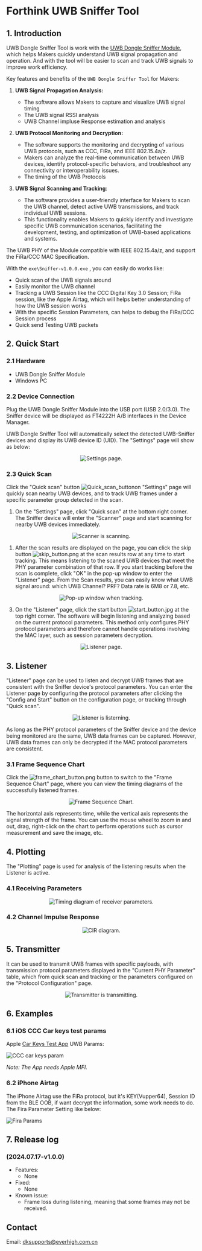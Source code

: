 # Forthink UWB Sniffer Tool

## 1. Introduction

UWB Dongle Sniffer Tool is work with the [UWB Dongle Sniffer Module](UWB_Dongle_Sniffer_module.md), which helps Makers quickly understand UWB signal propagation and operation. And with the tool will be easier to scan and track UWB signals to improve work efficiency.

Key features and benefits of the `UWB Dongle Sniffer Tool` for Makers:

1. **UWB Signal Propagation Analysis:**
   - The software allows Makers to capture and visualize UWB signal timing
   - The UWB signal RSSI analysis
   - UWB Channel impluse Response estimation and analysis

2. **UWB Protocol Monitoring and Decryption:**
   - The software supports the monitoring and decrypting of various UWB protocols, such as CCC, FiRa, and IEEE 802.15.4a/z.
   - Makers can analyze the real-time communication between UWB devices, identify protocol-specific behaviors, and troubleshoot any connectivity or interoperability issues.
   - The timing of the UWB Protocols

3. **UWB Signal Scanning and Tracking**:
   - The software provides a user-friendly interface for Makers to scan the UWB channel, detect active UWB transmissions, and track individual UWB sessions.
   - This functionality enables Makers to quickly identify and investigate specific UWB communication scenarios, facilitating the development, testing, and optimization of UWB-based applications and systems.


The UWB PHY of the Module compatible with IEEE 802.15.4a/z, and support the FiRa/CCC MAC Specification.

With the `exe\Sniffer-v1.0.0.exe` , you can easily do works like:

 - Quick scan of the UWB signals around
 - Easily monitor the UWB channel
 - Tracking a UWB Session like the CCC Digital Key 3.0 Session; FiRa session, like the Apple Airtag, which will helps better understanding of how the UWB session works
 - With the specific Session Parameters, can helps to debug the FiRa/CCC Session process
 - Quick send Testing UWB packets

## 2. Quick Start

### 2.1 Hardware

- UWB Dongle Sniffer Module
- Windows PC

### 2.2 Device Connection

Plug the UWB Dongle Sniffer Module into the USB port (USB 2.0/3.0). The Sniffer device will be displayed as FT4222H A/B interfaces in the Device Manager. 

UWB Dongle Sniffer Tool will automatically select the detected UWB-Sniffer devices and display its UWB device ID (UID). The "Settings" page will show as below:

<p align="center">
  <img src="fig/sniffer_tool_1.png" alt="Settings page." />
</p>


### 2.3 Quick Scan


Click the "Quick scan" button ![Quick_scan_button](fig/Quick_scan_button.png)on "Settings" page will quickly scan nearby UWB devices, and to track UWB frames under a specific parameter group detected in the scan.

1. On the "Settings" page, click "Quick scan" at the bottom right corner. The Sniffer device will enter the "Scanner" page and start scanning for nearby UWB devices immediately.

<p align="center">
  <img src="fig/scanning.png" alt="Scanner is scanning." />
</p>

1. After the scan results are displayed on the page, you can click the skip button ![skip_button.png](fig/skip_button.png) at the scan results row at any time to start tracking. This means listening to the scaned UWB devices that meet the PHY parameter combination of that row. If you start tracking before the scan is complete, click "OK" in the pop-up window to enter the "Listener" page. From the Scan results, you can easily know what UWB signal around: which UWB Channel? PRF? Data rate is 6M8 or 7.8, etc.

<p align="center">
  <img src="fig/scan2listener_atten.png" alt="Pop-up window when tracking." />
</p>

3. On the "Listener" page, click the start button ![start_button.jpg](fig/start_button.jpg) at the top right corner. The software will begin listening and analyzing based on the current protocol parameters. This method only configures PHY protocol parameters and therefore cannot handle operations involving the MAC layer, such as session parameters decryption. 

<p align="center">
  <img src="fig/listener_page.png" alt="Listener page." />
</p>

## 3. Listener
"Listener" page can be used to listen and decrypt UWB frames that are consistent with the Sniffer device's protocol parameters. 
You can enter the Listener page by configuring the protocol parameters after clicking the "Config and Start" button on the configuration page, or tracking through "Quick scan".
<p align="center">
  <img src="fig/listerning.png" alt="Listener is listerning." />
</p>
As long as the PHY protocol parameters of the Sniffer device and the device being monitored are the same, UWB data frames can be captured. However, UWB data frames can only be decrypted if the MAC protocol parameters are consistent.


### 3.1 Frame Sequence Chart
Click the ![frame_chart_button.png](fig/frame_chart_button.png) button to switch to the "Frame Sequence Chart" page, where you can view the timing diagrams of the successfully listened frames. 
<p align="center">
  <img src="fig/frame_sequence_chart.png" alt="Frame Sequence Chart." />
</p>

The horizontal axis represents time, while the vertical axis represents the signal strength of the frame. 
You can use the mouse wheel to zoom in and out, drag, right-click on the chart to perform operations such as cursor measurement and save the image, etc.

## 4. Plotting
The "Plotting" page is used for analysis of the listening results when the Listener is active.
### 4.1 Receiving Parameters
<p align="center">
  <img src="fig/receiver_par.png" alt="Timing diagram of receiver parameters." />
</p>

### 4.2 Channel Impulse Response
<p align="center">
  <img src="fig/CIR.png" alt="CIR diagram." />
</p>

## 5. Transmitter
It can be used to transmit UWB frames with specific payloads, with transmission protocol parameters displayed in the "Current PHY Parameter" table, which from quick scan and tracking or the parameters configured on the "Protocol Configuration" page.
<p align="center">
  <img src="fig/transmitting.png" alt="Transmitter is transmitting." />
</p>


## 6. Examples

### 6.1 iOS CCC Car keys test params

Apple [Car Keys Test App](https://apps.apple.com/us/app/car-keys-tests/id1635860023) UWB Params: 

![CCC car keys param](fig/ccc_car_keys_param.png)

*Note: The App needs Apple MFI.*

### 6.2 iPhone Airtag

The iPhone Airtag use the FiRa protocol, but it's KEY(Vupper64), Session ID from the BLE OOB, if want decrypt the information, some work needs to do. The Fira Parameter Setting like below:

![Fira Params](fig/fira_params.png)


## 7. Release log
### (2024.07.17-v1.0.0)
* Features:
   * None
* Fixed:
   * None
* Known issue:
   *  Frame loss during listening, meaning that some frames may not be received.

## Contact

Email: dksupports@everhigh.com.cn